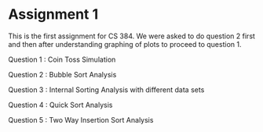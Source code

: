 # Assignment 1

This is the first assignment for CS 384. We were asked to do question 2 first and then after understanding graphing of plots to proceed to question 1.

Question 1 : Coin Toss Simulation

Question 2 : Bubble Sort Analysis

Question 3 : Internal Sorting Analysis with different data sets

Question 4 : Quick Sort Analysis

Question 5 : Two Way Insertion Sort Analysis
